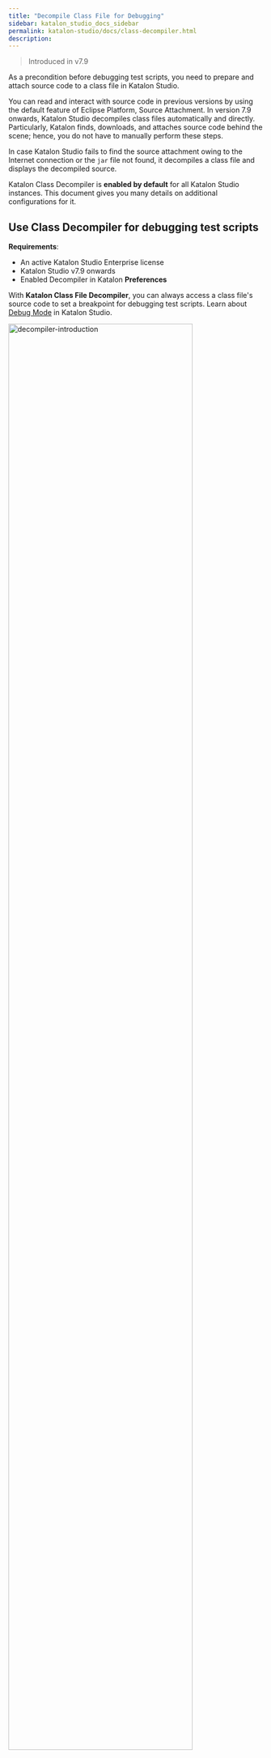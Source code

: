```yaml
---
title: "Decompile Class File for Debugging"
sidebar: katalon_studio_docs_sidebar
permalink: katalon-studio/docs/class-decompiler.html
description:
---
```


> Introduced in v7.9

As a precondition before debugging test scripts, you need to prepare and attach source code to a class file in Katalon Studio. 

You can read and interact with source code in previous versions by using the default feature of Eclipse Platform, Source Attachment. In version 7.9 onwards, Katalon Studio decompiles class files automatically and directly. Particularly, Katalon finds, downloads, and attaches source code behind the scene; hence, you do not have to manually perform these steps.

In case Katalon Studio fails to find the source attachment owing to the Internet connection or the `jar` file not found, it decompiles a class file and displays the decompiled source.

Katalon Class Decompiler is **enabled by default** for all Katalon Studio instances. This document gives you many details on additional configurations for it.  

## Use Class Decompiler for debugging test scripts

**Requirements**:

* An active Katalon Studio Enterprise license
* Katalon Studio v7.9 onwards
* Enabled Decompiler in Katalon **Preferences**

With **Katalon Class File Decompiler**, you can always access a class file's source code to set a breakpoint for debugging test scripts. Learn about [Debug Mode](https://docs.katalon.com/katalon-studio/docs/execute-a-test-case-or-a-test-suite.html#debug-mode) in Katalon Studio.

<img alt="decompiler-introduction" src="https://github.com/katalon-studio/docs-images/raw/master/katalon-studio/docs/execute-a-test-case-or-a-test-suite/decompiler-introduction.png" width=85%>

## Configure Class Decompiler

For further configurations, open the Decompiler in Katalon Preferences:

* Windows: Go to **Windows** > **Preferences** > **Java** > **Decompiler**.
* macOS: Go to **Katalon Studio** > **Preferences** > **Java** > **Decompiler**.

<img alt="decompiler-introduction" src="https://github.com/katalon-studio/docs-images/raw/master/katalon-studio/docs/class-decompiler/decompiler.png" width=85%>

Katalon Studio supports the following Decompilers, including CFR, FernFlower (selected by default), Jad-Core, JD, and Procyon.

<img alt="decompiler-introduction" src="https://github.com/katalon-studio/docs-images/raw/master/katalon-studio/docs/class-decompiler/decompilers.png" width=85%>

**Disable Class Decompiler**

To turn off **Katalon Class Decompiler**, you need to set **Class File Viewer** to the default viewer in **Preferences** > **General** > **Editors** > **File Associations**.

1. For "\**.class*" and "\**.class without source*" in **File Types**, select "*Class File Viewer*" in **Associated Editors**.
2. Click **Default** to set it as the default viewer.
3. Click **Apply and Close**.

   <img alt="decompiler-introduction" src="https://github.com/katalon-studio/docs-images/raw/master/katalon-studio/docs/class-decompiler/switch.png" width=85%>






